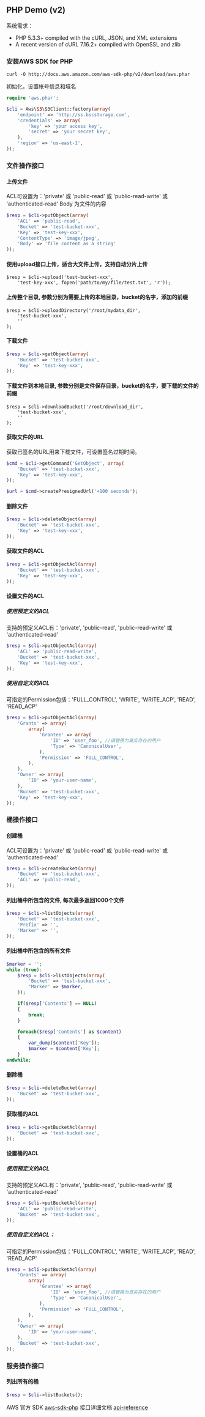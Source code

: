 ## PHP Demo (v2)

系统需求：

- PHP 5.3.3+ compiled with the cURL, JSON, and XML extensions
- A recent version of cURL 7.16.2+ compiled with OpenSSL and zlib

### 安装AWS SDK for PHP

```
curl -O http://docs.aws.amazon.com/aws-sdk-php/v2/download/aws.phar
```

初始化，设置帐号信息和域名

```php
require 'aws.phar';

$cli = Aws\S3\S3Client::factory(array(
    'endpoint' => 'http://ss.bscstorage.com',
    'credentials' => array(
        'key' => 'your access key',
        'secret' => 'your secret key',
    ),
    'region' => 'us-east-1',
));
```


### 文件操作接口

#### 上传文件

ACL可设置为：'private' 或 'public-read' 或 'public-read-write' 或 'authenticated-read'
Body 为文件的内容

```php
$resp = $cli->putObject(array(
    'ACL' => 'public-read',
    'Bucket' => 'test-bucket-xxx',
    'Key' => 'test-key-xxx',
    'ContentType' => 'image/jpeg',
    'Body' => 'file content as a string'
));
```

#### 使用upload接口上传，适合大文件上传，支持自动分片上传

```
$resp = $cli->upload('test-bucket-xxx',
    'test-key-xxx', fopen('path/to/my/file/test.txt', 'r'));
```

#### 上传整个目录, 参数分别为需要上传的本地目录，bucket的名字，添加的前缀

```
$resp = $cli->uploadDirectory('/root/mydata_dir',
    'test-bucket-xxx',
    ''
);
```

#### 下载文件

```php
$resp = $cli->getObject(array(
    'Bucket' => 'test-bucket-xxx',
    'Key' => 'test-key-xxx',
));
```

#### 下载文件到本地目录, 参数分别是文件保存目录，bucket的名字，要下载的文件的前缀

```
$resp = $cli->downloadBucket('/root/download_dir',
    'test-bucket-xxx',
    ''
);
```

#### 获取文件的URL

获取已签名的URL用来下载文件，可设置签名过期时间。

```php
$cmd = $cli->getCommand('GetObject', array(
    'Bucket' => 'test-bucket-xxx',
    'Key' => 'test-key-xxx',
));

$url = $cmd->createPresignedUrl('+100 seconds');
```

#### 删除文件

```php
$resp = $cli->deleteObject(array(
    'Bucket' => 'test-bucket-xxx',
    'Key' => 'test-key-xxx',
));
```

#### 获取文件的ACL

```php
$resp = $cli->getObjectAcl(array(
    'Bucket' => 'test-bucket-xxx',
    'Key' => 'test-key-xxx',
));
```

#### 设置文件的ACL

##### 使用预定义的ACL

支持的预定义ACL有：'private', 'public-read', 'public-read-write' 或 'authenticated-read'

```php
$resp = $cli->putObjectAcl(array(
    'ACL' => 'public-read-write',
    'Bucket' => 'test-bucket-xxx',
    'Key' => 'test-key-xxx',
));
```

##### 使用自定义的ACL

可指定的Permission包括：'FULL_CONTROL', 'WRITE', 'WRITE_ACP', 'READ', 'READ_ACP'

```php
$resp = $cli->putObjectAcl(array(
    'Grants' => array(
        array(
            'Grantee' => array(
                'ID' => 'user_foo', //请替换为真实存在的用户
                'Type' => 'CanonicalUser',
            ),
            'Permission' => 'FULL_CONTROL',
        ),
    ),
    'Owner' => array(
        'ID' => 'your-user-name',
    ),
    'Bucket' => 'test-bucket-xxx',
    'Key' => 'test-key-xxx',
));
```


### 桶操作接口

#### 创建桶

ACL可设置为：'private' 或 'public-read' 或 'public-read-write' 或 'authenticated-read'

```php
$resp = $cli->createBucket(array(
    'Bucket' => 'test-bucket-xxx',
    'ACL' => 'public-read',
));
```

#### 列出桶中所包含的文件, 每次最多返回1000个文件

```php
$resp = $cli->listObjects(array(
    'Bucket' => 'test-bucket-xxx',
    'Prefix' => '',
    'Marker' => '',
));
```

#### 列出桶中所包含的所有文件

```php
$marker = '';
while (true):
    $resp = $cli->listObjects(array(
        'Bucket' => 'test-bucket-xxx',
        'Marker' => $marker,
    ));

    if($resp['Contents'] == NULL)
    {
        break;
    }

    foreach($resp['Contents'] as $content)
    {
        var_dump($content['Key']);
        $marker = $content['Key'];
    }
endwhile;
```

#### 删除桶

```php
$resp = $cli->deleteBucket(array(
    'Bucket' => 'test-bucket-xxx',
));
```

#### 获取桶的ACL

```php
$resp = $cli->getBucketAcl(array(
    'Bucket' => 'test-bucket-xxx',
));
```

#### 设置桶的ACL

##### 使用预定义的ACL

支持的预定义ACL有：'private', 'public-read', 'public-read-write' 或 'authenticated-read'

```php
$resp = $cli->putBucketAcl(array(
    'ACL' => 'public-read-write',
    'Bucket' => 'test-bucket-xxx',
));
```

##### 使用自定义的ACL：

可指定的Permission包括：'FULL_CONTROL', 'WRITE', 'WRITE_ACP', 'READ', 'READ_ACP'

```php
$resp = $cli->putBucketAcl(array(
    'Grants' => array(
        array(
            'Grantee' => array(
                'ID' => 'user_foo', //请替换为真实存在的用户
                'Type' => 'CanonicalUser',
            ),
            'Permission' => 'FULL_CONTROL',
        ),
    ),
    'Owner' => array(
        'ID' => 'your-user-name',
    ),
    'Bucket' => 'test-bucket-xxx',
));
```


### 服务操作接口

#### 列出所有的桶

```php
$resp = $cli->listBuckets();
```

AWS 官方 SDK [aws-sdk-php](https://aws.amazon.com/sdk-for-php/)
接口详细文档 [api-reference](http://docs.aws.amazon.com/aws-sdk-php/v2/api/class-Aws.S3.S3Client.html)
